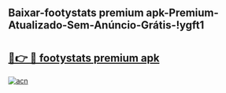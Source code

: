 
## Baixar-footystats premium apk-Premium-Atualizado-Sem-Anúncio-Grátis-!ygft1

# <h2><a href="https://andorid.site?title=footystats_premium_apk&ref=27">🔗👉 🔴 footystats premium apk</a></h2>

[![acn](https://github.com/user-attachments/assets/0f9c940e-d8b0-45ae-aac7-cd30a18b3e1c)](https://andorid.site?title=footystats_premium_apk&ref=27)

